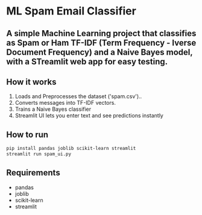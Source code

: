 # ML Spam Email Classifier
A simple Machine Learning project that classifies as **Spam** or **Ham** TF-IDF (Term Frequency - Iverse Document Frequency) and a Naive Bayes model, with a STreamlit web app for easy testing.
---
## How it works
1. Loads and Preprocesses the dataset ('spam.csv')..
2. Converts messages into TF-IDF vectors.
3. Trains a Naive Bayes classifier
4. Streamlit UI lets you enter text and see predictions instantly

## How to run
```bash
pip install pandas joblib scikit-learn streamlit
streamlit run spam_ui.py
```
## Requirements
- pandas
- joblib
- scikit-learn
- streamlit
